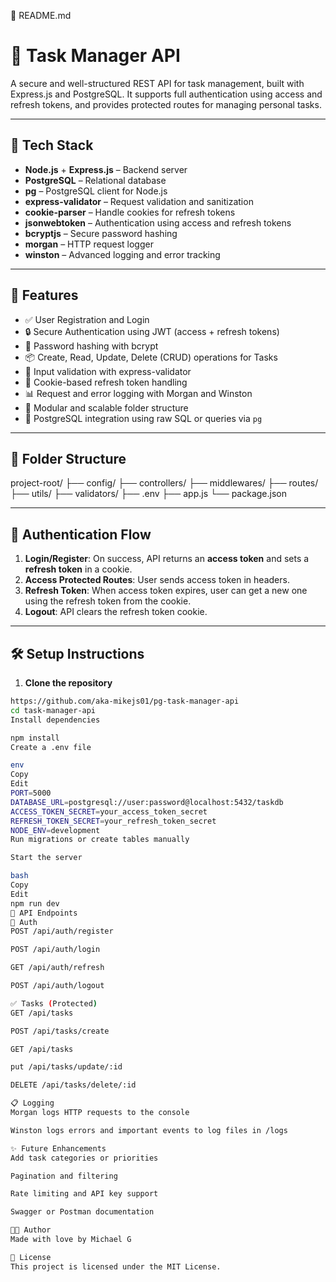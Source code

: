 📘 README.md

# 📝 Task Manager API

A secure and well-structured REST API for task management, built with Express.js and PostgreSQL. It supports full authentication using access and refresh tokens, and provides protected routes for managing personal tasks.

---

## 🔧 Tech Stack

- **Node.js** + **Express.js** – Backend server
- **PostgreSQL** – Relational database
- **pg** – PostgreSQL client for Node.js
- **express-validator** – Request validation and sanitization
- **cookie-parser** – Handle cookies for refresh tokens
- **jsonwebtoken** – Authentication using access and refresh tokens
- **bcryptjs** – Secure password hashing
- **morgan** – HTTP request logger
- **winston** – Advanced logging and error tracking

---

## 🚀 Features

- ✅ User Registration and Login
- 🔒 Secure Authentication using JWT (access + refresh tokens)
- 🧠 Password hashing with bcrypt
- 📦 Create, Read, Update, Delete (CRUD) operations for Tasks
- 🧹 Input validation with express-validator
- 🍪 Cookie-based refresh token handling
- 📊 Request and error logging with Morgan and Winston
- 🧱 Modular and scalable folder structure
- 🐘 PostgreSQL integration using raw SQL or queries via `pg`

---

## 📁 Folder Structure

project-root/
├── config/
├── controllers/
├── middlewares/
├── routes/
├── utils/
├── validators/
├── .env
├── app.js
└── package.json

---

## 🔐 Authentication Flow

1. **Login/Register**: On success, API returns an **access token** and sets a **refresh token** in a cookie.
2. **Access Protected Routes**: User sends access token in headers.
3. **Refresh Token**: When access token expires, user can get a new one using the refresh token from the cookie.
4. **Logout**: API clears the refresh token cookie.

---

## 🛠️ Setup Instructions

1. **Clone the repository**
```bash
https://github.com/aka-mikejs01/pg-task-manager-api
cd task-manager-api
Install dependencies

npm install
Create a .env file

env
Copy
Edit
PORT=5000
DATABASE_URL=postgresql://user:password@localhost:5432/taskdb
ACCESS_TOKEN_SECRET=your_access_token_secret
REFRESH_TOKEN_SECRET=your_refresh_token_secret
NODE_ENV=development
Run migrations or create tables manually

Start the server

bash
Copy
Edit
npm run dev
🧪 API Endpoints
👤 Auth
POST /api/auth/register

POST /api/auth/login

GET /api/auth/refresh

POST /api/auth/logout

✅ Tasks (Protected)
GET /api/tasks

POST /api/tasks/create

GET /api/tasks

put /api/tasks/update/:id

DELETE /api/tasks/delete/:id

📋 Logging
Morgan logs HTTP requests to the console

Winston logs errors and important events to log files in /logs

✨ Future Enhancements
Add task categories or priorities

Pagination and filtering

Rate limiting and API key support

Swagger or Postman documentation

🧑‍💻 Author
Made with love by Michael G

📜 License
This project is licensed under the MIT License.
